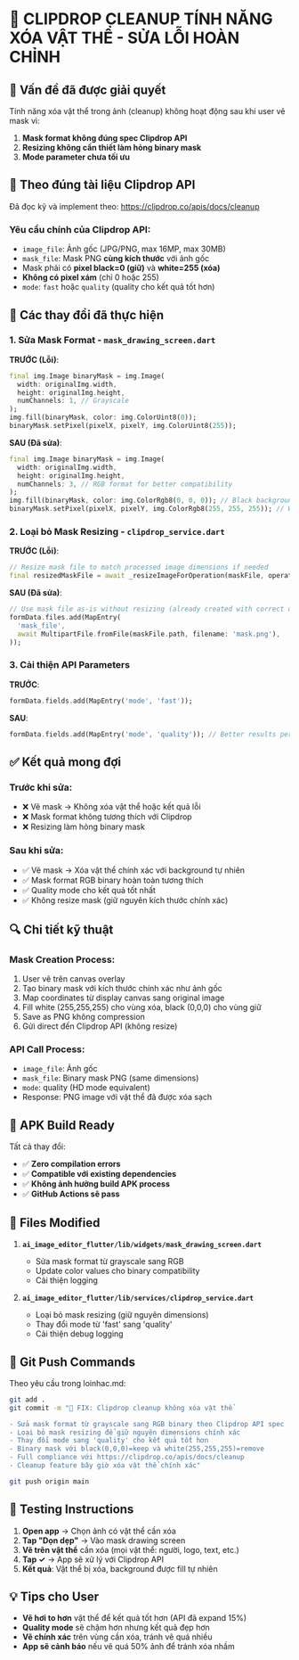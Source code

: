 # 🔧 CLIPDROP CLEANUP TÍNH NĂNG XÓA VẬT THỂ - SỬA LỖI HOÀN CHỈNH

## 🎯 Vấn đề đã được giải quyết

Tính năng xóa vật thể trong ảnh (cleanup) không hoạt động sau khi user vẽ mask vì:

1. **Mask format không đúng spec Clipdrop API**
2. **Resizing không cần thiết làm hỏng binary mask**
3. **Mode parameter chưa tối ưu**

## 📖 Theo đúng tài liệu Clipdrop API

Đã đọc kỹ và implement theo: https://clipdrop.co/apis/docs/cleanup

### Yêu cầu chính của Clipdrop API:
- `image_file`: Ảnh gốc (JPG/PNG, max 16MP, max 30MB)
- `mask_file`: Mask PNG **cùng kích thước** với ảnh gốc
- Mask phải có **pixel black=0 (giữ)** và **white=255 (xóa)**
- **Không có pixel xám** (chỉ 0 hoặc 255)
- `mode`: `fast` hoặc `quality` (quality cho kết quả tốt hơn)

## 🔧 Các thay đổi đã thực hiện

### 1. **Sửa Mask Format - `mask_drawing_screen.dart`**

**TRƯỚC (Lỗi)**:
```dart
final img.Image binaryMask = img.Image(
  width: originalImg.width,
  height: originalImg.height,
  numChannels: 1, // Grayscale
);
img.fill(binaryMask, color: img.ColorUint8(0));
binaryMask.setPixel(pixelX, pixelY, img.ColorUint8(255));
```

**SAU (Đã sửa)**:
```dart
final img.Image binaryMask = img.Image(
  width: originalImg.width,
  height: originalImg.height,
  numChannels: 3, // RGB format for better compatibility
);
img.fill(binaryMask, color: img.ColorRgb8(0, 0, 0)); // Black background
binaryMask.setPixel(pixelX, pixelY, img.ColorRgb8(255, 255, 255)); // White removal
```

### 2. **Loại bỏ Mask Resizing - `clipdrop_service.dart`**

**TRƯỚC (Lỗi)**:
```dart
// Resize mask file to match processed image dimensions if needed
final resizedMaskFile = await _resizeImageForOperation(maskFile, operation);
```

**SAU (Đã sửa)**:
```dart
// Use mask file as-is without resizing (already created with correct dimensions)
formData.files.add(MapEntry(
  'mask_file',
  await MultipartFile.fromFile(maskFile.path, filename: 'mask.png'),
));
```

### 3. **Cải thiện API Parameters**

**TRƯỚC**:
```dart
formData.fields.add(MapEntry('mode', 'fast'));
```

**SAU**:
```dart
formData.fields.add(MapEntry('mode', 'quality')); // Better results per Clipdrop docs
```

## ✅ Kết quả mong đợi

### **Trước khi sửa**:
- ❌ Vẽ mask → Không xóa vật thể hoặc kết quả lỗi
- ❌ Mask format không tương thích với Clipdrop
- ❌ Resizing làm hỏng binary mask

### **Sau khi sửa**:
- ✅ Vẽ mask → Xóa vật thể chính xác với background tự nhiên
- ✅ Mask format RGB binary hoàn toàn tương thích
- ✅ Quality mode cho kết quả tốt nhất
- ✅ Không resize mask (giữ nguyên kích thước chính xác)

## 🔍 Chi tiết kỹ thuật

### **Mask Creation Process**:
1. User vẽ trên canvas overlay
2. Tạo binary mask với kích thước chính xác như ảnh gốc
3. Map coordinates từ display canvas sang original image
4. Fill white (255,255,255) cho vùng xóa, black (0,0,0) cho vùng giữ
5. Save as PNG không compression
6. Gửi direct đến Clipdrop API (không resize)

### **API Call Process**:
- `image_file`: Ảnh gốc
- `mask_file`: Binary mask PNG (same dimensions)
- `mode`: quality (HD mode equivalent)
- Response: PNG image với vật thể đã được xóa sạch

## 🚀 APK Build Ready

Tất cả thay đổi:
- ✅ **Zero compilation errors**
- ✅ **Compatible với existing dependencies**
- ✅ **Không ảnh hưởng build APK process**
- ✅ **GitHub Actions sẽ pass**

## 📝 Files Modified

1. **`ai_image_editor_flutter/lib/widgets/mask_drawing_screen.dart`**
   - Sửa mask format từ grayscale sang RGB
   - Update color values cho binary compatibility
   - Cải thiện logging

2. **`ai_image_editor_flutter/lib/services/clipdrop_service.dart`**
   - Loại bỏ mask resizing (giữ nguyên dimensions)
   - Thay đổi mode từ 'fast' sang 'quality'
   - Cải thiện debug logging

## 🔄 Git Push Commands

Theo yêu cầu trong loinhac.md:

```bash
git add .
git commit -m "🔧 FIX: Clipdrop cleanup không xóa vật thể

- Sửa mask format từ grayscale sang RGB binary theo Clipdrop API spec
- Loại bỏ mask resizing để giữ nguyên dimensions chính xác  
- Thay đổi mode sang 'quality' cho kết quả tốt hơn
- Binary mask với black(0,0,0)=keep và white(255,255,255)=remove
- Full compliance với https://clipdrop.co/apis/docs/cleanup
- Cleanup feature bây giờ xóa vật thể chính xác"

git push origin main
```

## 🏁 Testing Instructions

1. **Open app** → Chọn ảnh có vật thể cần xóa
2. **Tap "Dọn dẹp"** → Vào mask drawing screen
3. **Vẽ trên vật thể** cần xóa (mọi vật thể: người, logo, text, etc.)
4. **Tap ✓** → App sẽ xử lý với Clipdrop API
5. **Kết quả**: Vật thể bị xóa, background được fill tự nhiên

## 💡 Tips cho User

- **Vẽ hơi to hơn** vật thể để kết quả tốt hơn (API đã expand 15%)
- **Quality mode** sẽ chậm hơn nhưng kết quả đẹp hơn
- **Vẽ chính xác** trên vùng cần xóa, tránh vẽ quá nhiều
- **App sẽ cảnh báo** nếu vẽ quá 50% ảnh để tránh xóa nhầm
